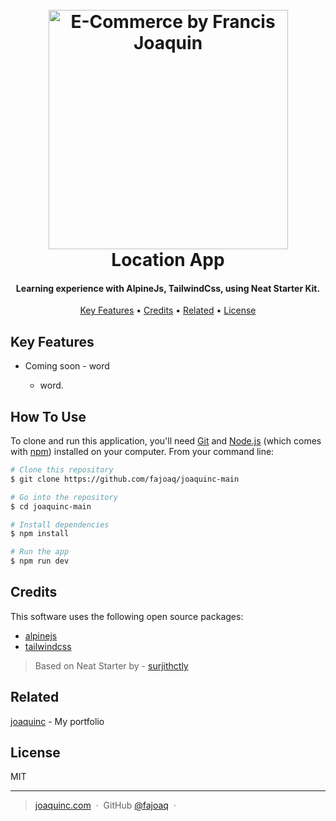 <h1 align="center">
  <br>
  <a href="https://www.joaquinc.com/"><img src="/public/static/site/site-image.png" alt="E-Commerce by Francis Joaquin" width="383"></a>
  <br>
    Location App
  <br>
</h1>

<h4 align="center">Learning experience with AlpineJs, TailwindCss, using Neat Starter Kit.</h4>

<p align="center">
  <a href="#key-features">Key Features</a> •
  <a href="#credits">Credits</a> •
  <a href="#related">Related</a> •
  <a href="#license">License</a>
</p>

## Key Features

- Coming soon - word

  - word.

## How To Use

To clone and run this application, you'll need [Git](https://git-scm.com) and [Node.js](https://nodejs.org/en/download/) (which comes with [npm](http://npmjs.com)) installed on your computer. From your command line:

```bash
# Clone this repository
$ git clone https://github.com/fajoaq/joaquinc-main

# Go into the repository
$ cd joaquinc-main

# Install dependencies
$ npm install

# Run the app
$ npm run dev
```

## Credits

This software uses the following open source packages:

- [alpinejs](https://reactjs.org/)
- [tailwindcss](https://nextjs.org/)

> Based on Neat Starter by - [surjithctly](https://github.com/surjithctly/neat-starter)

## Related

[joaquinc](https://joaquinc.com) - My portfolio

## License

MIT

---

> [joaquinc.com](https://www.joaquinc.com) &nbsp;&middot;&nbsp;
> GitHub [@fajoaq](https://github.com/fajoaq) &nbsp;&middot;&nbsp;
